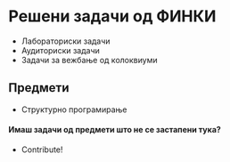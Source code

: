 # Решени задачи од ФИНКИ
- Лабораториски задачи
- Аудиториски задачи
- Задачи за вежбање од колоквиуми

## Предмети
- Структурно програмирање

#### Имаш задачи од предмети што не се застапени тука?
- Contribute!



